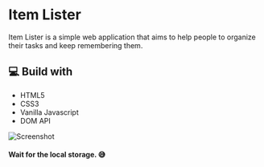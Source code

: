 # Item Lister
Item Lister is a simple web application that aims to help people to organize their tasks and keep remembering them.
## 💻 Build with
* HTML5
* CSS3
* Vanilla Javascript
* DOM API

![Screenshot](https://user-images.githubusercontent.com/62210671/95653307-06f7c380-0af8-11eb-9c07-9af8498f4dbd.png)


#### Wait for the local storage. 😅
